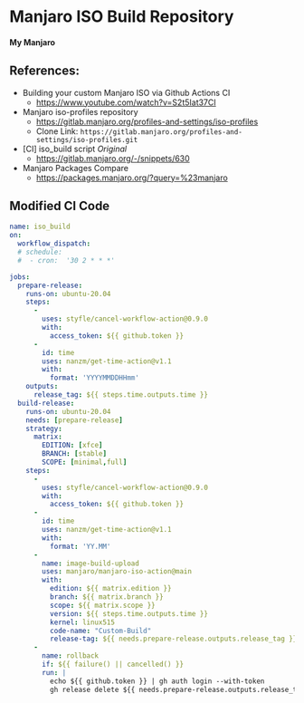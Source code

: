 # Manjaro ISO Build Repository
#### My Manjaro

## References:

- Building your custom Manjaro ISO via Github Actions CI
  - <https://www.youtube.com/watch?v=S2t5Iat37CI>
- Manjaro iso-profiles repository
  - <https://gitlab.manjaro.org/profiles-and-settings/iso-profiles>
  - Clone Link: `https://gitlab.manjaro.org/profiles-and-settings/iso-profiles.git`
- [CI] iso_build script *Original*
  - <https://gitlab.manjaro.org/-/snippets/630>
- Manjaro Packages Compare
  - <https://packages.manjaro.org/?query=%23manjaro>

## Modified CI Code

```yaml
name: iso_build
on:
  workflow_dispatch:
  # schedule:
  #  - cron:  '30 2 * * *'

jobs:
  prepare-release:
    runs-on: ubuntu-20.04
    steps:
      - 
        uses: styfle/cancel-workflow-action@0.9.0
        with:
          access_token: ${{ github.token }}
      - 
        id: time
        uses: nanzm/get-time-action@v1.1
        with:
          format: 'YYYYMMDDHHmm'
    outputs:
      release_tag: ${{ steps.time.outputs.time }}
  build-release:
    runs-on: ubuntu-20.04
    needs: [prepare-release]
    strategy:
      matrix:
        EDITION: [xfce]
        BRANCH: [stable]
        SCOPE: [minimal,full]
    steps:
      - 
        uses: styfle/cancel-workflow-action@0.9.0
        with:
          access_token: ${{ github.token }}
      - 
        id: time
        uses: nanzm/get-time-action@v1.1
        with:
          format: 'YY.MM'   
      -
        name: image-build-upload
        uses: manjaro/manjaro-iso-action@main
        with:
          edition: ${{ matrix.edition }}
          branch: ${{ matrix.branch }}
          scope: ${{ matrix.scope }}
          version: ${{ steps.time.outputs.time }}
          kernel: linux515
          code-name: "Custom-Build"
          release-tag: ${{ needs.prepare-release.outputs.release_tag }}
      -
        name: rollback
        if: ${{ failure() || cancelled() }}
        run: |
          echo ${{ github.token }} | gh auth login --with-token
          gh release delete ${{ needs.prepare-release.outputs.release_tag }} -y --repo ${{ github.repository }}

```
